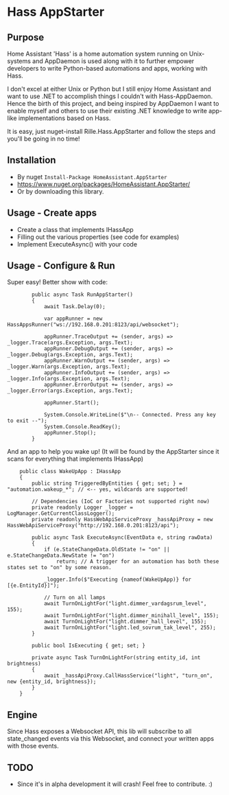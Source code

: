 ﻿# Hass AppStarter

## Purpose

Home Assistant 'Hass' is a home automation system running on Unix-systems and AppDaemon is used along with it to further empower developers to write Python-based automations and apps, working with Hass.

I don't excel at either Unix or Python but I still enjoy Home Assistant and want to use .NET to accomplish things I couldn't with Hass-AppDaemon.
Hence the birth of this project, and being inspired by AppDaemon I want to enable myself and others to use their existing .NET knowledge to write app-like implementations based on Hass.

It is easy, just nuget-install Rille.Hass.AppStarter and follow the steps and you'll be going in no time!

## Installation

* By nuget
`Install-Package HomeAssistant.AppStarter`
* https://www.nuget.org/packages/HomeAssistant.AppStarter/
* Or by downloading this library.

## Usage - Create apps

* Create a class that implements IHassApp
* Filling out the various properties (see code for examples)
* Implement ExecuteAsync() with your code

## Usage - Configure & Run 

Super easy! Better show with code:
``` CSharp
        public async Task RunAppStarter()
        {
            await Task.Delay(0);

            var appRunner = new HassAppsRunner("ws://192.168.0.201:8123/api/websocket");

            appRunner.TraceOutput += (sender, args) => _logger.Trace(args.Exception, args.Text);
            appRunner.DebugOutput += (sender, args) => _logger.Debug(args.Exception, args.Text);
            appRunner.WarnOutput += (sender, args) => _logger.Warn(args.Exception, args.Text);
            appRunner.InfoOutput += (sender, args) => _logger.Info(args.Exception, args.Text);
            appRunner.ErrorOutput += (sender, args) => _logger.Error(args.Exception, args.Text);

            appRunner.Start();

            System.Console.WriteLine($"\n-- Connected. Press any key to exit --");
            System.Console.ReadKey();
            appRunner.Stop();
        }
```

And an app to help you wake up! (It will be found by the AppStarter since it scans for everything that implements IHassApp)
``` CSharp
    public class WakeUpApp : IHassApp
    {
        public string TriggeredByEntities { get; set; } = "automation.wakeup_*"; // <-- yes, wildcards are supported!

        // Dependencies (IoC or Factories not supported right now)
        private readonly Logger _logger = LogManager.GetCurrentClassLogger();
        private readonly HassWebApiServiceProxy _hassApiProxy = new HassWebApiServiceProxy("http://192.168.0.201:8123/api");

        public async Task ExecuteAsync(EventData e, string rawData)
        {
            if (e.StateChangeData.OldState != "on" || e.StateChangeData.NewState != "on")
                return; // A trigger for an automation has both these states set to "on" by some reason.

            _logger.Info($"Executing {nameof(WakeUpApp)} for [{e.EntityId}]");

            // Turn on all lamps
            await TurnOnLightFor("light.dimmer_vardagsrum_level", 155);
            await TurnOnLightFor("light.dimmer_minihall_level", 155);
            await TurnOnLightFor("light.dimmer_hall_level", 155);
            await TurnOnLightFor("light.led_sovrum_tak_level", 255);
        }

        public bool IsExecuting { get; set; }

        private async Task TurnOnLightFor(string entity_id, int brightness)
        {
            await _hassApiProxy.CallHassService("light", "turn_on", new {entity_id, brightness});
        }
    }
```

## Engine

Since Hass exposes a Websocket API, this lib will subscribe to all state_changed events via this Websocket, and connect your written apps with those events.

## TODO

* Since it's in alpha development it will crash! Feel free to contribute. :)
